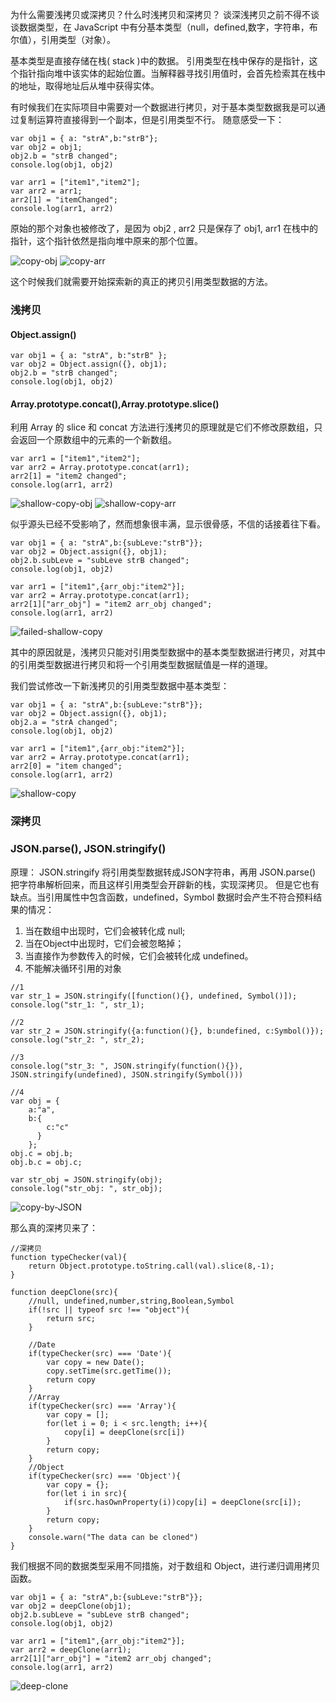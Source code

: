 为什么需要浅拷贝或深拷贝？什么时浅拷贝和深拷贝？
谈深浅拷贝之前不得不谈谈数据类型，在 JavaScript 中有分基本类型（null，defined,数字，字符串，布尔值），引用类型（对象）。

基本类型是直接存储在栈( stack )中的数据。
引用类型在栈中保存的是指针，这个指针指向堆中该实体的起始位置。当解释器寻找引用值时，会首先检索其在栈中的地址，取得地址后从堆中获得实体。

有时候我们在实际项目中需要对一个数据进行拷贝，对于基本类型数据我是可以通过复制运算符直接得到一个副本，但是引用类型不行。
随意感受一下：
```
var obj1 = { a: "strA",b:"strB"};
var obj2 = obj1;
obj2.b = "strB changed";
console.log(obj1, obj2)
```

```
var arr1 = ["item1","item2"];
var arr2 = arr1;
arr2[1] = "itemChanged";
console.log(arr1, arr2)
```

原始的那个对象也被修改了，是因为 obj2 , arr2 只是保存了 obj1, arr1 在栈中的指针，这个指针依然是指向堆中原来的那个位置。

![copy-obj](../picture/dailyNote/深浅拷贝/copy-obj.png)
![copy-arr](../picture/dailyNote/深浅拷贝/copy-arr.png)

这个时候我们就需要开始探索新的真正的拷贝引用类型数据的方法。

### 浅拷贝
#### Object.assign()

```
var obj1 = { a: "strA", b:"strB" };
var obj2 = Object.assign({}, obj1);
obj2.b = "strB changed";
console.log(obj1, obj2)
```


#### Array.prototype.concat(),Array.prototype.slice()
利用 Array 的 slice 和 concat 方法进行浅拷贝的原理就是它们不修改原数组，只会返回一个原数组中的元素的一个新数组。
```
var arr1 = ["item1","item2"];
var arr2 = Array.prototype.concat(arr1);
arr2[1] = "item2 changed";
console.log(arr1, arr2)
```

![shallow-copy-obj](../picture/dailyNote/深浅拷贝/shallow-copy-obj.png)
![shallow-copy-arr](../picture/dailyNote/深浅拷贝/shallow-copy-arr.png)

似乎源头已经不受影响了，然而想象很丰满，显示很骨感，不信的话接着往下看。
```
var obj1 = { a: "strA",b:{subLeve:"strB"}};
var obj2 = Object.assign({}, obj1);
obj2.b.subLeve = "subLeve strB changed";
console.log(obj1, obj2)

var arr1 = ["item1",{arr_obj:"item2"}];
var arr2 = Array.prototype.concat(arr1);
arr2[1]["arr_obj"] = "item2 arr_obj changed";
console.log(arr1, arr2)

```
![failed-shallow-copy](../picture/dailyNote/深浅拷贝/failed-shallow-copy.png)

其中的原因就是，浅拷贝只能对引用类型数据中的基本类型数据进行拷贝，对其中的引用类型数据进行拷贝和将一个引用类型数据赋值是一样的道理。

我们尝试修改一下新浅拷贝的引用类型数据中基本类型：
```
var obj1 = { a: "strA",b:{subLeve:"strB"}};
var obj2 = Object.assign({}, obj1);
obj2.a = "strA changed";
console.log(obj1, obj2)

var arr1 = ["item1",{arr_obj:"item2"}];
var arr2 = Array.prototype.concat(arr1);
arr2[0] = "item changed";
console.log(arr1, arr2)

```
![shallow-copy](../picture/dailyNote/深浅拷贝/shallow-copy.png)

### 深拷贝
### JSON.parse(), JSON.stringify()
原理： JSON.stringify 将引用类型数据转成JSON字符串，再用 JSON.parse() 把字符串解析回来，而且这样引用类型会开辟新的栈，实现深拷贝。
但是它也有缺点。当引用属性中包含函数，undefined，Symbol 数据时会产生不符合预料结果的情况：
1. 当在数组中出现时，它们会被转化成 null;
2. 当在Object中出现时，它们会被忽略掉；
3. 当直接作为参数传入的时候，它们会被转化成 undefined。
4. 不能解决循环引用的对象
```
//1
var str_1 = JSON.stringify([function(){}, undefined, Symbol()]); 
console.log("str_1: ", str_1);

//2
var str_2 = JSON.stringify({a:function(){}, b:undefined, c:Symbol()}); 
console.log("str_2: ", str_2);

//3
console.log("str_3: ", JSON.stringify(function(){}), JSON.stringify(undefined), JSON.stringify(Symbol()))

//4
var obj = {
    a:"a",
    b:{
        c:"c"
      }
    }; 
obj.c = obj.b; 
obj.b.c = obj.c;

var str_obj = JSON.stringify(obj); 
console.log("str_obj: ", str_obj);

```
![copy-by-JSON](../picture/dailyNote/深浅拷贝/copy-by-JSON.png)

那么真的深拷贝来了：
```
//深拷贝
function typeChecker(val){
    return Object.prototype.toString.call(val).slice(8,-1);
}

function deepClone(src){
    //null, undefined,number,string,Boolean,Symbol
    if(!src || typeof src !== "object"){
        return src;
    }

    //Date
    if(typeChecker(src) === 'Date'){
        var copy = new Date();
        copy.setTime(src.getTime());
        return copy
    }
    //Array
    if(typeChecker(src) === 'Array'){
        var copy = [];
        for(let i = 0; i < src.length; i++){
            copy[i] = deepClone(src[i])
        }
        return copy;
    }   
    //Object
    if(typeChecker(src) === 'Object'){
        var copy = {};
        for(let i in src){
            if(src.hasOwnProperty(i))copy[i] = deepClone(src[i]);
        }
        return copy;
    }                   
    console.warn("The data can be cloned")
}

```

我们根据不同的数据类型采用不同措施，对于数组和 Object，进行递归调用拷贝函数。
```
var obj1 = { a: "strA",b:{subLeve:"strB"}};
var obj2 = deepClone(obj1);
obj2.b.subLeve = "subLeve strB changed";
console.log(obj1, obj2)

var arr1 = ["item1",{arr_obj:"item2"}];
var arr2 = deepClone(arr1);
arr2[1]["arr_obj"] = "item2 arr_obj changed";
console.log(arr1, arr2)
```

![deep-clone](../picture/dailyNote/深浅拷贝/deep-clone.png)